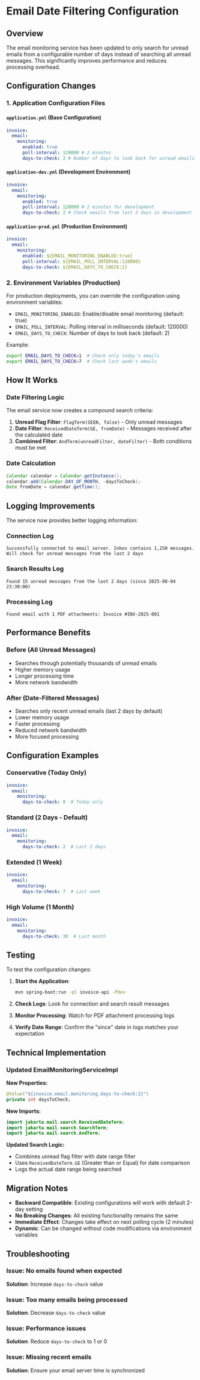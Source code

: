 # Email Date Filtering Configuration

## Overview
The email monitoring service has been updated to only search for unread emails from a configurable number of days instead of searching all unread messages. This significantly improves performance and reduces processing overhead.

## Configuration Changes

### 1. Application Configuration Files

#### `application.yml` (Base Configuration)
```yaml
invoice:
  email:
    monitoring:
      enabled: true
      poll-interval: 120000 # 2 minutes
      days-to-check: 2 # Number of days to look back for unread emails
```

#### `application-dev.yml` (Development Environment)
```yaml
invoice:
  email:
    monitoring:
      enabled: true
      poll-interval: 120000 # 2 minutes for development
      days-to-check: 2 # Check emails from last 2 days in development
```

#### `application-prod.yml` (Production Environment)
```yaml
invoice:
  email:
    monitoring:
      enabled: ${EMAIL_MONITORING_ENABLED:true}
      poll-interval: ${EMAIL_POLL_INTERVAL:120000}
      days-to-check: ${EMAIL_DAYS_TO_CHECK:2}
```

### 2. Environment Variables (Production)
For production deployments, you can override the configuration using environment variables:

- `EMAIL_MONITORING_ENABLED`: Enable/disable email monitoring (default: true)
- `EMAIL_POLL_INTERVAL`: Polling interval in milliseconds (default: 120000)
- `EMAIL_DAYS_TO_CHECK`: Number of days to look back (default: 2)

Example:
```bash
export EMAIL_DAYS_TO_CHECK=1  # Check only today's emails
export EMAIL_DAYS_TO_CHECK=7  # Check last week's emails
```

## How It Works

### Date Filtering Logic
The email service now creates a compound search criteria:

1. **Unread Flag Filter**: `FlagTerm(SEEN, false)` - Only unread messages
2. **Date Filter**: `ReceivedDateTerm(GE, fromDate)` - Messages received after the calculated date
3. **Combined Filter**: `AndTerm(unreadFilter, dateFilter)` - Both conditions must be met

### Date Calculation
```java
Calendar calendar = Calendar.getInstance();
calendar.add(Calendar.DAY_OF_MONTH, -daysToCheck);
Date fromDate = calendar.getTime();
```

## Logging Improvements

The service now provides better logging information:

### Connection Log
```
Successfully connected to email server. Inbox contains 1,250 messages. 
Will check for unread messages from the last 2 days
```

### Search Results Log
```
Found 15 unread messages from the last 2 days (since 2025-08-04 23:30:00)
```

### Processing Log
```
Found email with 1 PDF attachments: Invoice #INV-2025-001
```

## Performance Benefits

### Before (All Unread Messages)
- Searches through potentially thousands of unread emails
- Higher memory usage
- Longer processing time
- More network bandwidth

### After (Date-Filtered Messages)
- Searches only recent unread emails (last 2 days by default)
- Lower memory usage
- Faster processing
- Reduced network bandwidth
- More focused processing

## Configuration Examples

### Conservative (Today Only)
```yaml
invoice:
  email:
    monitoring:
      days-to-check: 0  # Today only
```

### Standard (2 Days - Default)
```yaml
invoice:
  email:
    monitoring:
      days-to-check: 2  # Last 2 days
```

### Extended (1 Week)
```yaml
invoice:
  email:
    monitoring:
      days-to-check: 7  # Last week
```

### High Volume (1 Month)
```yaml
invoice:
  email:
    monitoring:
      days-to-check: 30  # Last month
```

## Testing

To test the configuration changes:

1. **Start the Application**:
   ```bash
   mvn spring-boot:run -pl invoice-api -Pdev
   ```

2. **Check Logs**: Look for connection and search result messages
3. **Monitor Processing**: Watch for PDF attachment processing logs
4. **Verify Date Range**: Confirm the "since" date in logs matches your expectation

## Technical Implementation

### Updated EmailMonitoringServiceImpl

**New Properties:**
```java
@Value("${invoice.email.monitoring.days-to-check:2}")
private int daysToCheck;
```

**New Imports:**
```java
import jakarta.mail.search.ReceivedDateTerm;
import jakarta.mail.search.SearchTerm;
import jakarta.mail.search.AndTerm;
```

**Updated Search Logic:**
- Combines unread flag filter with date range filter
- Uses `ReceivedDateTerm.GE` (Greater than or Equal) for date comparison
- Logs the actual date range being searched

## Migration Notes

- **Backward Compatible**: Existing configurations will work with default 2-day setting
- **No Breaking Changes**: All existing functionality remains the same
- **Immediate Effect**: Changes take effect on next polling cycle (2 minutes)
- **Dynamic**: Can be changed without code modifications via environment variables

## Troubleshooting

### Issue: No emails found when expected
**Solution**: Increase `days-to-check` value

### Issue: Too many emails being processed
**Solution**: Decrease `days-to-check` value

### Issue: Performance issues
**Solution**: Reduce `days-to-check` to 1 or 0

### Issue: Missing recent emails
**Solution**: Ensure your email server time is synchronized
